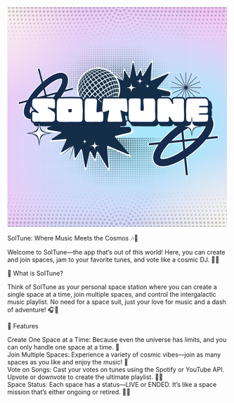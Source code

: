 ![Logo](https://raw.githubusercontent.com/aryanpachori/SolTune/main/frontend/app/logo.png)

SolTune: Where Music Meets the Cosmos 🎶🚀<br/>

Welcome to SolTune—the app that’s out of this world! Here, you can create and join spaces, jam to your favorite tunes, and vote like a cosmic DJ. 🌌✨<br/>

🚀 What is SolTune?<br/>

Think of SolTune as your personal space station where you can create a single space at a time, join multiple spaces, and control the intergalactic music playlist. No need for a space suit, just your love for music and a dash of adventure! 🎧🌠<br/>

🌟 Features<br/>

Create One Space at a Time: Because even the universe has limits, and you can only handle one space at a time. 🌌<br/>
Join Multiple Spaces: Experience a variety of cosmic vibes—join as many spaces as you like and enjoy the music! 🎵<br/>
Vote on Songs: Cast your votes on tunes using the Spotify or YouTube API. Upvote or downvote to create the ultimate playlist. 🚀🎶<br/>
Space Status: Each space has a status—LIVE or ENDED. It’s like a space mission that’s either ongoing or retired. 📡✨<br/>
